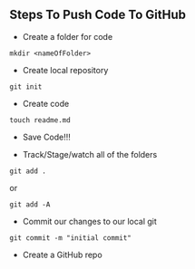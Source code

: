 ## Steps To Push Code To GitHub
- Create a folder for code
```
mkdir <nameOfFolder>
```
- Create local repository
```
git init
```
- Create code
```
touch readme.md
```
- Save Code!!!

- Track/Stage/watch all of the folders
```
git add .

```
or

```
git add -A

```
- Commit our changes to our local git
```
git commit -m "initial commit"

```
- Create a GitHub repo